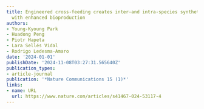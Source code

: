 ```yaml
---
title: Engineered cross-feeding creates inter-and intra-species synthetic yeast communities
  with enhanced bioproduction
authors:
- Young-Kyoung Park
- Huadong Peng
- Piotr Hapeta
- Lara Sellés Vidal
- Rodrigo Ledesma-Amaro
date: '2024-01-01'
publishDate: '2024-11-08T03:27:31.565640Z'
publication_types:
- article-journal
publication: '*Nature Communications 15 (1)*'
links:
- name: URL
  url: https://www.nature.com/articles/s41467-024-53117-4
---
```


